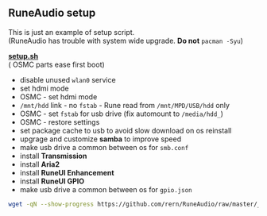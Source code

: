 RuneAudio setup
---

This is just an example of setup script.  
(RuneAudio has trouble with system wide upgrade. **Do not** `pacman -Syu`)  

[**setup.sh**](https://github.com/rern/RuneAudio/blob/master/_settings/setup.sh)  
( OSMC parts ease first boot)
- disable unused `wlan0` service
- set hdmi mode
- OSMC - set hdmi mode
- `/mnt/hdd` link - no `fstab` - Rune read from `/mnt/MPD/USB/hdd` only
- OSMC - set `fstab` for usb drive (fix automount to `/media/hdd_`)
- OSMC - restore settings
- set package cache to usb to avoid slow download on os reinstall
- upgrage and customize **samba** to improve speed
- make usb drive a common between os for `smb.conf`
- install **Transmission**
- install **Aria2**
- install **RuneUI Enhancement**
- install **RuneUI GPIO**
- make usb drive a common between os for `gpio.json`
```sh
wget -qN --show-progress https://github.com/rern/RuneAudio/raw/master/_settings/setup.sh; chmod +x setup.sh; ./setup.sh
```
